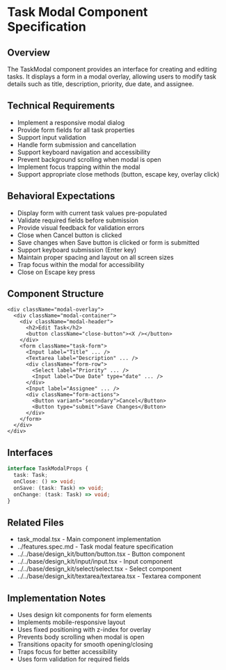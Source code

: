 # Task Modal Component Specification

## Overview
The TaskModal component provides an interface for creating and editing tasks. It displays a form in a modal overlay, allowing users to modify task details such as title, description, priority, due date, and assignee.

## Technical Requirements
- Implement a responsive modal dialog
- Provide form fields for all task properties
- Support input validation
- Handle form submission and cancellation
- Support keyboard navigation and accessibility
- Prevent background scrolling when modal is open
- Implement focus trapping within the modal
- Support appropriate close methods (button, escape key, overlay click)

## Behavioral Expectations
- Display form with current task values pre-populated
- Validate required fields before submission
- Provide visual feedback for validation errors
- Close when Cancel button is clicked
- Save changes when Save button is clicked or form is submitted
- Support keyboard submission (Enter key)
- Maintain proper spacing and layout on all screen sizes
- Trap focus within the modal for accessibility
- Close on Escape key press

## Component Structure
```
<div className="modal-overlay">
  <div className="modal-container">
    <div className="modal-header">
      <h2>Edit Task</h2>
      <button className="close-button"><X /></button>
    </div>
    <form className="task-form">
      <Input label="Title" ... />
      <Textarea label="Description" ... />
      <div className="form-row">
        <Select label="Priority" ... />
        <Input label="Due Date" type="date" ... />
      </div>
      <Input label="Assignee" ... />
      <div className="form-actions">
        <Button variant="secondary">Cancel</Button>
        <Button type="submit">Save Changes</Button>
      </div>
    </form>
  </div>
</div>
```

## Interfaces
```typescript
interface TaskModalProps {
  task: Task;
  onClose: () => void;
  onSave: (task: Task) => void;
  onChange: (task: Task) => void;
}
```

## Related Files
- task_modal.tsx - Main component implementation
- ../features.spec.md - Task modal feature specification
- ../../base/design_kit/button/button.tsx - Button component
- ../../base/design_kit/input/input.tsx - Input component
- ../../base/design_kit/select/select.tsx - Select component
- ../../base/design_kit/textarea/textarea.tsx - Textarea component

## Implementation Notes
- Uses design kit components for form elements
- Implements mobile-responsive layout
- Uses fixed positioning with z-index for overlay
- Prevents body scrolling when modal is open
- Transitions opacity for smooth opening/closing
- Traps focus for better accessibility
- Uses form validation for required fields
